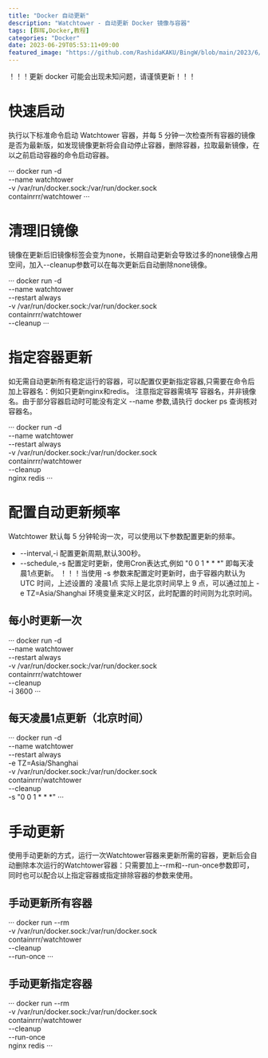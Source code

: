 ```yaml
---
title: "Docker 自动更新"
description: "Watchtower - 自动更新 Docker 镜像与容器"
tags: [群晖,Docker,教程]
categories: "Docker"
date: 2023-06-29T05:53:11+09:00
featured_image: "https://github.com/RashidaKAKU/BingW/blob/main/2023/6/wallpaper_20230601.jpg"
---
```


！！！更新 docker 可能会出现未知问题，请谨慎更新！！！

# 快速启动

执行以下标准命令启动 Watch­tower 容器，并每 5 分钟一次检查所有容器的镜像是否为最新版，如发现镜像更新将会自动停止容器，删除容器，拉取最新镜像，在以之前启动容器的命令启动容器。

···
docker run -d \
    --name watchtower \
    -v /var/run/docker.sock:/var/run/docker.sock \
    containrrr/watchtower
···

# 清理旧镜像

镜像在更新后旧镜像标签会变为none，长期自动更新会导致过多的none镜像占用空间，加入--cleanup参数可以在每次更新后自动删除none镜像。

···
docker run -d \
    --name watchtower \
    --restart always \
    -v /var/run/docker.sock:/var/run/docker.sock \
    containrrr/watchtower \
    --cleanup
···

# 指定容器更新

如无需自动更新所有稳定运行的容器，可以配置仅更新指定容器,只需要在命令后加上容器名：例如只更新nginx和redis。
注意指定容器需填写 容器名，并非镜像名。由于部分容器启动时可能没有定义 --name 参数,请执行 docker ps 查询核对容器名。

···
docker run -d \
    --name watchtower \
    --restart always \
    -v /var/run/docker.sock:/var/run/docker.sock \
    containrrr/watchtower \
    --cleanup \
    nginx redis
···

# 配置自动更新频率

Watch­tower 
默认每 5 分钟轮询一次，可以使用以下参数配置更新的频率。

* --interval,-i 配置更新周期,默认300秒。
* --schedule,-s 配置定时更新，使用Cron表达式,例如 "0 0 1 * * *" 即每天凌晨1点更新。
！！！当使用 -s 参数来配置定时更新时，由于容器内默认为 UTC 时间，上述设置的 凌晨1点 实际上是北京时间早上 9 点，可以通过加上 -e TZ=Asia/Shanghai 环境变量来定义时区，此时配置的时间则为北京时间。

## 每小时更新一次

···
docker run -d \
    --name watchtower \
    --restart always \
    -v /var/run/docker.sock:/var/run/docker.sock \
    containrrr/watchtower \
    --cleanup \
    -i 3600
···

## 每天凌晨1点更新（北京时间）

···
docker run -d \
    --name watchtower \
    --restart always \
    -e TZ=Asia/Shanghai \
    -v /var/run/docker.sock:/var/run/docker.sock \
    containrrr/watchtower \
    --cleanup \
    -s "0 0 1 * * *"
···

# 手动更新
使用手动更新的方式，运行一次Watch­tower容器来更新所需的容器，更新后会自动删除本次运行的Watch­tower容器：只需要加上--rm和--run-once参数即可，同时也可以配合以上指定容器或指定排除容器的参数来使用。

## 手动更新所有容器
···
docker run --rm \
    -v /var/run/docker.sock:/var/run/docker.sock \
    containrrr/watchtower \
    --cleanup \
    --run-once
···

## 手动更新指定容器

···
docker run --rm \
    -v /var/run/docker.sock:/var/run/docker.sock \
    containrrr/watchtower \
    --cleanup \
    --run-once \
    nginx redis
···